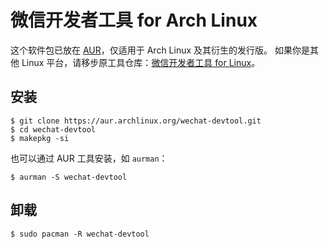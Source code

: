 # 微信开发者工具 for Arch Linux

这个软件包已放在 [AUR](https://aur.archlinux.org/packages/wechat-devtool)，仅适用于 Arch Linux 及其衍生的发行版。
如果你是其他 Linux 平台，请移步原工具仓库：[微信开发者工具 for Linux](https://github.com/cytle/wechat_web_devtools)。

## 安装

```shell
$ git clone https://aur.archlinux.org/wechat-devtool.git
$ cd wechat-devtool
$ makepkg -si
```

也可以通过 AUR 工具安装，如 `aurman`：

```shell
$ aurman -S wechat-devtool
```

## 卸载

```shell
$ sudo pacman -R wechat-devtool
```
